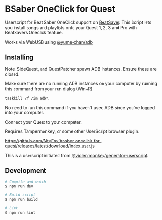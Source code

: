 # BSaber OneClick for Quest

Userscript for Beat Saber OneClick support on [BeatSaver](https://beatsaver.com).
This Script lets you install songs and playlists onto your Quest 1, 2, 3 and Pro with BeatSavers Oneclick feature.

Works via WebUSB using [@yume-chan/adb](https://www.npmjs.com/package/@yume-chan/adb)

## Installing

Note, SideQuest, and QuestPatcher spawn ADB instances.  Ensure these are closed.

Make sure there are no running ADB instances on your computer by running this command from your run dialog (Win+R)

`taskkill /f /im adb*`.

No need to run this command if you haven't used ADB since you've logged into your computer.

Connect your Quest to your computer.

Requires Tampermonkey, or some other UserScript browser plugin.

https://github.com/AltyFox/bsaber-oneclick-for-quest/releases/latest/download/index.user.js

This is a userscript initiated from [@violentmonkey/generator-userscript](https://github.com/violentmonkey/generator-userscript).

## Development

``` sh
# Compile and watch
$ npm run dev

# Build script
$ npm run build

# Lint
$ npm run lint
```

